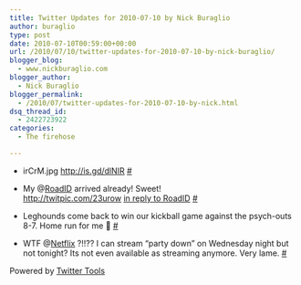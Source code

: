 ```yaml
---
title: Twitter Updates for 2010-07-10 by Nick Buraglio
author: buraglio
type: post
date: 2010-07-10T00:59:00+00:00
url: /2010/07/10/twitter-updates-for-2010-07-10-by-nick-buraglio/
blogger_blog:
  - www.nickburaglio.com
blogger_author:
  - Nick Buraglio
blogger_permalink:
  - /2010/07/twitter-updates-for-2010-07-10-by-nick.html
dsq_thread_id:
  - 2422723922
categories:
  - The firehose

---
```

</p> 

  * irCrM.jpg <a href="http://is.gd/dlNIR" rel="nofollow">http://is.gd/dlNIR</a> [#][1] 


  * My @[RoadID][2] arrived already! Sweet!  
    <a href="http://twitpic.com/23urow" rel="nofollow">http://twitpic.com/23urow</a> [in reply to RoadID][3] [#][4] 


  * Leghounds come back to win our kickball game against the psych-outs 8-7. Home run for me 🙂 [#][5] 


  * WTF @[Netflix][6] ?!!?? I can stream &#8220;party down&#8221; on Wednesday night but not tonight? Its not even available as streaming anymore. Very lame. [#][7] 
</ul> 



Powered by [Twitter Tools][8]

 [1]: http://twitter.com/buraglio/statuses/18136405173
 [2]: http://twitter.com/RoadID
 [3]: http://twitter.com/RoadID/statuses/18139058545
 [4]: http://twitter.com/buraglio/statuses/18151091568
 [5]: http://twitter.com/buraglio/statuses/18159400622
 [6]: http://twitter.com/Netflix
 [7]: http://twitter.com/buraglio/statuses/18166743213
 [8]: http://alexking.org/projects/wordpress